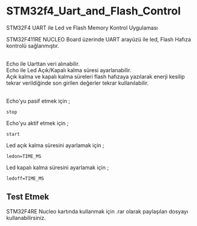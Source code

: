 # STM32f4_Uart_and_Flash_Control
STM32F4 UART ile Led ve Flash Memory Kontrol Uygulaması

STM32F411RE NUCLEO Board üzerinde UART arayüzü ile  led, Flash Hafıza kontrolü sağlanmıştır.<br><br>

Echo ile Uarttan veri alınabilir.<br>
Echo ile Led Açık/Kapalı kalma süresi ayarlanabilir.<br>
Açık kalma ve kapalı kalma süreleri flash hafızaya yazılarak enerji kesilip tekrar verildiğinde son girilen değerler tekrar kullanılabilir.<br><br>

Echo'yu pasif etmek için ;<br>
```
stop
```
Echo'yu aktif etmek için ;<br>
```
start
```

Led açık kalma süresini ayarlamak için ;<br>
```
ledon=TIME_MS
```

Led kapalı kalma süresini ayarlamak için ;<br>
```
ledoff=TIME_MS
```

## Test Etmek
STM32F4RE Nucleo kartında kullanmak için .rar olarak paylaşılan dosyayı kullanabilirsiniz.
